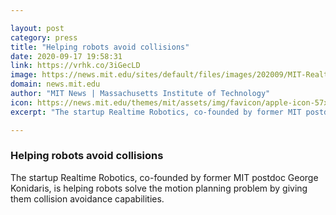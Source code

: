 ```yaml
---

layout: post
category: press
title: "Helping robots avoid collisions"
date: 2020-09-17 19:58:31
link: https://vrhk.co/3iGecLD
image: https://news.mit.edu/sites/default/files/images/202009/MIT-RealtimeRobotics-01-press.jpg
domain: news.mit.edu
author: "MIT News | Massachusetts Institute of Technology"
icon: https://news.mit.edu/themes/mit/assets/img/favicon/apple-icon-57x57.png
excerpt: "The startup Realtime Robotics, co-founded by former MIT postdoc George Konidaris, is helping robots solve the motion planning problem by giving them collision avoidance capabilities."

---
```


### Helping robots avoid collisions

The startup Realtime Robotics, co-founded by former MIT postdoc George Konidaris, is helping robots solve the motion planning problem by giving them collision avoidance capabilities.